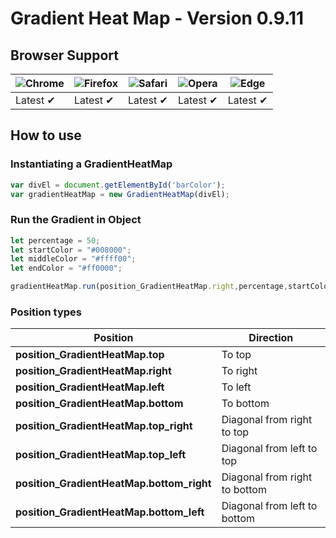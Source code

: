 # Gradient Heat Map - Version 0.9.11

## Browser Support

![Chrome](https://raw.github.com/alrra/browser-logos/master/src/chrome/chrome_48x48.png) | ![Firefox](https://raw.github.com/alrra/browser-logos/master/src/firefox/firefox_48x48.png) | ![Safari](https://raw.github.com/alrra/browser-logos/master/src/safari/safari_48x48.png) | ![Opera](https://raw.github.com/alrra/browser-logos/master/src/opera/opera_48x48.png) | ![Edge](https://raw.github.com/alrra/browser-logos/master/src/edge/edge_48x48.png) |
--- | --- | --- | --- | --- |
Latest ✔ | Latest ✔ | Latest ✔ | Latest ✔ | Latest ✔ |

## How to use

### Instantiating a GradientHeatMap

```js
var divEl = document.getElementById('barColor');
var gradientHeatMap = new GradientHeatMap(divEl);
```

### Run the Gradient in Object

```js
let percentage = 50;
let startColor = "#008000";
let middleColor = "#ffff00";
let endColor = "#ff0000";

gradientHeatMap.run(position_GradientHeatMap.right,percentage,startColor,middleColor,endColor);
```

### Position types
| Position | Direction |
|----------|-----------|
| **position_GradientHeatMap.top** | To top |
| **position_GradientHeatMap.right** | To right |
| **position_GradientHeatMap.left** | To left |
| **position_GradientHeatMap.bottom** | To bottom |
| **position_GradientHeatMap.top_right** | Diagonal from right to top |
| **position_GradientHeatMap.top_left** | Diagonal from left to top |
| **position_GradientHeatMap.bottom_right** | Diagonal from right to bottom |
| **position_GradientHeatMap.bottom_left** | Diagonal from left to bottom |